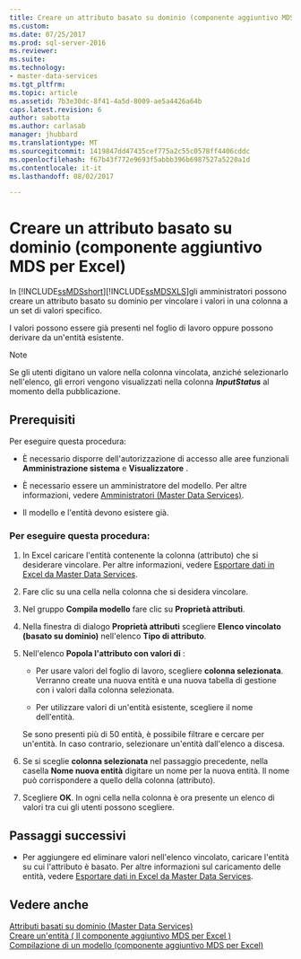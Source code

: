```yaml
---
title: Creare un attributo basato su dominio (componente aggiuntivo MDS per Excel) | Documenti Microsoft
ms.custom: 
ms.date: 07/25/2017
ms.prod: sql-server-2016
ms.reviewer: 
ms.suite: 
ms.technology:
- master-data-services
ms.tgt_pltfrm: 
ms.topic: article
ms.assetid: 7b3e30dc-8f41-4a5d-8009-ae5a4426a64b
caps.latest.revision: 6
author: sabotta
ms.author: carlasab
manager: jhubbard
ms.translationtype: MT
ms.sourcegitcommit: 1419847dd47435cef775a2c55c0578ff4406cddc
ms.openlocfilehash: f67b43f772e9693f5abbb396b6987527a5220a1d
ms.contentlocale: it-it
ms.lasthandoff: 08/02/2017

---
```

# <a name="create-a-domain-based-attribute-mds-add-in-for-excel"></a>Creare un attributo basato su dominio (componente aggiuntivo MDS per Excel)
  In [!INCLUDE[ssMDSshort](../../includes/ssmdsshort-md.md)][!INCLUDE[ssMDSXLS](../../includes/ssmdsxls-md.md)]gli amministratori possono creare un attributo basato su dominio per vincolare i valori in una colonna a un set di valori specifico.  
  
 I valori possono essere già presenti nel foglio di lavoro oppure possono derivare da un'entità esistente.  
  
> [!NOTE]  
>  Se gli utenti digitano un valore nella colonna vincolata, anziché selezionarlo nell'elenco, gli errori vengono visualizzati nella colonna **$InputStatus$** al momento della pubblicazione.  
  
## <a name="prerequisites"></a>Prerequisiti  
 Per eseguire questa procedura:  
  
-   È necessario disporre dell'autorizzazione di accesso alle aree funzionali **Amministrazione sistema** e **Visualizzatore** .  
  
-   È necessario essere un amministratore del modello. Per altre informazioni, vedere [Amministratori &#40;Master Data Services&#41;](../../master-data-services/administrators-master-data-services.md).  
  
-   Il modello e l'entità devono esistere già.  
  
### <a name="to-perform-this-procedure"></a>Per eseguire questa procedura:  
  
1.  In Excel caricare l'entità contenente la colonna (attributo) che si desiderare vincolare. Per altre informazioni, vedere [Esportare dati in Excel da Master Data Services](../../master-data-services/microsoft-excel-add-in/export-data-to-excel-from-master-data-services.md).  
  
2.  Fare clic su una cella nella colonna che si desidera vincolare.  
  
3.  Nel gruppo **Compila modello** fare clic su **Proprietà attributi**.  
  
4.  Nella finestra di dialogo **Proprietà attributi** scegliere **Elenco vincolato (basato su dominio)** nell'elenco **Tipo di attributo**.  
  
5.  Nell'elenco **Popola l'attributo con valori di** :  
  
    -   Per usare valori del foglio di lavoro, scegliere **colonna selezionata**. Verranno create una nuova entità e una nuova tabella di gestione con i valori dalla colonna selezionata.  
  
    -   Per utilizzare valori di un'entità esistente, scegliere il nome dell'entità.
    
    Se sono presenti più di 50 entità, è possibile filtrare e cercare per un'entità. In caso contrario, selezionare un'entità dall'elenco a discesa.  
  
6.  Se si sceglie **colonna selezionata** nel passaggio precedente, nella casella **Nome nuova entità** digitare un nome per la nuova entità. Il nome può corrispondere a quello della colonna (attributo).  
  
7.  Scegliere **OK**. In ogni cella nella colonna è ora presente un elenco di valori tra cui gli utenti possono scegliere.  
  
## <a name="next-steps"></a>Passaggi successivi  
  
-   Per aggiungere ed eliminare valori nell'elenco vincolato, caricare l'entità su cui l'attributo è basato. Per altre informazioni sul caricamento delle entità, vedere [Esportare dati in Excel da Master Data Services](../../master-data-services/microsoft-excel-add-in/export-data-to-excel-from-master-data-services.md).  
  
## <a name="see-also"></a>Vedere anche  
 [Attributi basati su dominio &#40;Master Data Services&#41;](../../master-data-services/domain-based-attributes-master-data-services.md)   
 [Creare un'entità &#40; Il componente aggiuntivo MDS per Excel &#41;](../../master-data-services/microsoft-excel-add-in/create-an-entity-mds-add-in-for-excel.md)   
 [Compilazione di un modello &#40;componente aggiuntivo MDS per Excel&#41;](../../master-data-services/microsoft-excel-add-in/building-a-model-mds-add-in-for-excel.md)  
  
  
